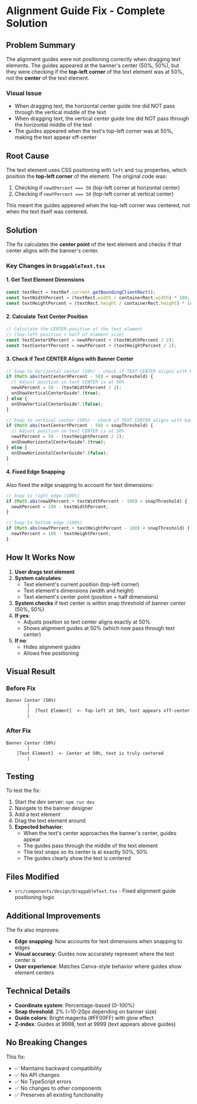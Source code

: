 # Alignment Guide Fix - Complete Solution

## Problem Summary

The alignment guides were not positioning correctly when dragging text elements. The guides appeared at the banner's center (50%, 50%), but they were checking if the **top-left corner** of the text element was at 50%, not the **center** of the text element.

### Visual Issue
- When dragging text, the horizontal center guide line did NOT pass through the vertical middle of the text
- When dragging text, the vertical center guide line did NOT pass through the horizontal middle of the text
- The guides appeared when the text's top-left corner was at 50%, making the text appear off-center

## Root Cause

The text element uses CSS positioning with `left` and `top` properties, which position the **top-left corner** of the element. The original code was:

1. Checking if `newXPercent === 50` (top-left corner at horizontal center)
2. Checking if `newYPercent === 50` (top-left corner at vertical center)

This meant the guides appeared when the top-left corner was centered, not when the text itself was centered.

## Solution

The fix calculates the **center point** of the text element and checks if that center aligns with the banner's center.

### Key Changes in `DraggableText.tsx`

#### 1. Get Text Element Dimensions
```typescript
const textRect = textRef.current.getBoundingClientRect();
const textWidthPercent = (textRect.width / containerRect.width) * 100;
const textHeightPercent = (textRect.height / containerRect.height) * 100;
```

#### 2. Calculate Text Center Position
```typescript
// Calculate the CENTER position of the text element
// (top-left position + half of element size)
const textCenterXPercent = newXPercent + (textWidthPercent / 2);
const textCenterYPercent = newYPercent + (textHeightPercent / 2);
```

#### 3. Check if Text CENTER Aligns with Banner Center
```typescript
// Snap to horizontal center (50%) - check if TEXT CENTER aligns with banner center
if (Math.abs(textCenterXPercent - 50) < snapThreshold) {
  // Adjust position so text CENTER is at 50%
  newXPercent = 50 - (textWidthPercent / 2);
  onShowVerticalCenterGuide?.(true);
} else {
  onShowVerticalCenterGuide?.(false);
}

// Snap to vertical center (50%) - check if TEXT CENTER aligns with banner center
if (Math.abs(textCenterYPercent - 50) < snapThreshold) {
  // Adjust position so text CENTER is at 50%
  newYPercent = 50 - (textHeightPercent / 2);
  onShowHorizontalCenterGuide?.(true);
} else {
  onShowHorizontalCenterGuide?.(false);
}
```

#### 4. Fixed Edge Snapping
Also fixed the edge snapping to account for text dimensions:

```typescript
// Snap to right edge (100%)
if (Math.abs(newXPercent + textWidthPercent - 100) < snapThreshold) {
  newXPercent = 100 - textWidthPercent;
}

// Snap to bottom edge (100%)
if (Math.abs(newYPercent + textHeightPercent - 100) < snapThreshold) {
  newYPercent = 100 - textHeightPercent;
}
```

## How It Works Now

1. **User drags text element**
2. **System calculates**:
   - Text element's current position (top-left corner)
   - Text element's dimensions (width and height)
   - Text element's center point (position + half dimensions)
3. **System checks** if text center is within snap threshold of banner center (50%, 50%)
4. **If yes**:
   - Adjusts position so text center aligns exactly at 50%
   - Shows alignment guides at 50% (which now pass through text center)
5. **If no**:
   - Hides alignment guides
   - Allows free positioning

## Visual Result

### Before Fix
```
Banner Center (50%)
        |
        |  [Text Element]  <- Top-left at 50%, text appears off-center
        |
```

### After Fix
```
Banner Center (50%)
        |
    [Text Element]  <- Center at 50%, text is truly centered
        |
```

## Testing

To test the fix:

1. Start the dev server: `npm run dev`
2. Navigate to the banner designer
3. Add a text element
4. Drag the text element around
5. **Expected behavior**:
   - When the text's center approaches the banner's center, guides appear
   - The guides pass through the middle of the text element
   - The text snaps so its center is at exactly 50%, 50%
   - The guides clearly show the text is centered

## Files Modified

- `src/components/design/DraggableText.tsx` - Fixed alignment guide positioning logic

## Additional Improvements

The fix also improves:
- **Edge snapping**: Now accounts for text dimensions when snapping to edges
- **Visual accuracy**: Guides now accurately represent where the text center is
- **User experience**: Matches Canva-style behavior where guides show element centers

## Technical Details

- **Coordinate system**: Percentage-based (0-100%)
- **Snap threshold**: 2% (~10-20px depending on banner size)
- **Guide colors**: Bright magenta (#FF00FF) with glow effect
- **Z-index**: Guides at 9998, text at 9999 (text appears above guides)

## No Breaking Changes

This fix:
- ✅ Maintains backward compatibility
- ✅ No API changes
- ✅ No TypeScript errors
- ✅ No changes to other components
- ✅ Preserves all existing functionality
